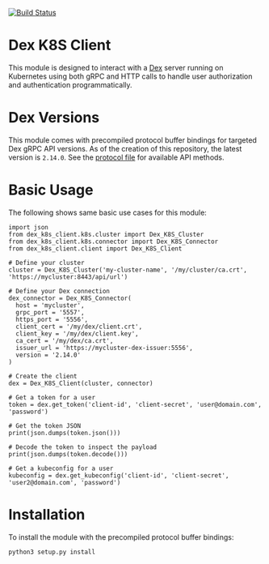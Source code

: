 [![Build Status](https://api.travis-ci.org/djtaylor/python-dex-k8s-client.png)](https://api.travis-ci.org/djtaylor/python-dex-k8s-client)

# Dex K8S Client
This module is designed to interact with a [Dex](https://github.com/dexidp/dex) server running on Kubernetes using both gRPC and HTTP calls to handle user authorization and authentication programmatically.

# Dex Versions
This module comes with precompiled protocol buffer bindings for targeted Dex gRPC API versions. As of the creation of this repository, the latest version is `2.14.0`. See the [protocol file](proto/dex_api_client/dexidp/dex/api/v2_14_0.proto) for available API methods.

# Basic Usage
The following shows same basic use cases for this module:

```python3
import json
from dex_k8s_client.k8s.cluster import Dex_K8S_Cluster
from dex_k8s_client.k8s.connector import Dex_K8S_Connector
from dex_k8s_client.client import Dex_K8S_Client

# Define your cluster
cluster = Dex_K8S_Cluster('my-cluster-name', '/my/cluster/ca.crt', 'https://mycluster:8443/api/url')

# Define your Dex connection
dex_connector = Dex_K8S_Connector(
  host = 'mycluster',
  grpc_port = '5557',
  https_port = '5556',
  client_cert = '/my/dex/client.crt',
  client_key = '/my/dex/client.key',
  ca_cert = '/my/dex/ca.crt',
  issuer_url = 'https://mycluster-dex-issuer:5556',
  version = '2.14.0'
)

# Create the client
dex = Dex_K8S_Client(cluster, connector)

# Get a token for a user
token = dex.get_token('client-id', 'client-secret', 'user@domain.com', 'password')

# Get the token JSON
print(json.dumps(token.json()))

# Decode the token to inspect the payload
print(json.dumps(token.decode()))

# Get a kubeconfig for a user
kubeconfig = dex.get_kubeconfig('client-id', 'client-secret', 'user2@domain.com', 'password')

```

# Installation
To install the module with the precompiled protocol buffer bindings:

```sh
python3 setup.py install
```
